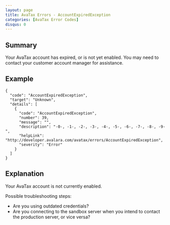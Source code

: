 ```yaml
---
layout: page
title: AvaTax Errors - AccountExpiredException
categories: [AvaTax Error Codes]
disqus: 0
---
```


## Summary

Your AvaTax account has expired, or is not yet enabled.  You may need to contact your customer account manager for assistance.

## Example

    {
      "code": "AccountExpiredException",
      "target": "Unknown",
      "details": [
        {
          "code": "AccountExpiredException",
          "number": 39,
          "message": "",
          "description": "-0-, -1-, -2-, -3-, -4-, -5-, -6-, -7-, -8-, -9-",
          "helpLink": "http://developer.avalara.com/avatax/errors/AccountExpiredException",
          "severity": "Error"
        }
      ]
    }

## Explanation

Your AvaTax account is not currently enabled.  

Possible troubleshooting steps:

* Are you using outdated credentials?
* Are you connecting to the sandbox server when you intend to contact the production server, or vice versa?
